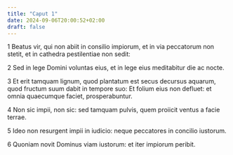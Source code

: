 ```yaml
---
title: "Caput 1"
date: 2024-09-06T20:00:52+02:00
draft: false
---
```



1 Beatus vir, qui non abiit in consilio impiorum, et in via peccatorum non stetit, et in cathedra pestilentiae non sedit:

2 Sed in lege Domini voluntas eius, et in lege eius meditabitur die ac nocte.

3 Et erit tamquam lignum, quod plantatum est secus decursus aquarum, quod fructum suum dabit in tempore suo: Et folium eius non defluet: et omnia quaecumque faciet, prosperabuntur.

4 Non sic impii, non sic: sed tamquam pulvis, quem proiicit ventus a facie terrae.

5 Ideo non resurgent impii in iudicio: neque peccatores in concilio iustorum.

6 Quoniam novit Dominus viam iustorum: et iter impiorum peribit.

